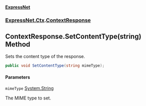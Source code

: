 #### [ExpressNet](ExpressNet.md 'ExpressNet')
### [ExpressNet.Ctx](ExpressNet.Ctx.md 'ExpressNet.Ctx').[ContextResponse](ExpressNet.Ctx.ContextResponse.md 'ExpressNet.Ctx.ContextResponse')

## ContextResponse.SetContentType(string) Method

Sets the content type of the response.

```csharp
public void SetContentType(string mimeType);
```
#### Parameters

<a name='ExpressNet.Ctx.ContextResponse.SetContentType(string).mimeType'></a>

`mimeType` [System.String](https://docs.microsoft.com/en-us/dotnet/api/System.String 'System.String')

The MIME type to set.